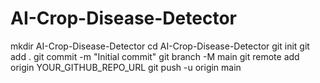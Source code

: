 # AI-Crop-Disease-Detector
mkdir AI-Crop-Disease-Detector
cd AI-Crop-Disease-Detector
git init
git add .
git commit -m "Initial commit"
git branch -M main
git remote add origin YOUR_GITHUB_REPO_URL
git push -u origin main

